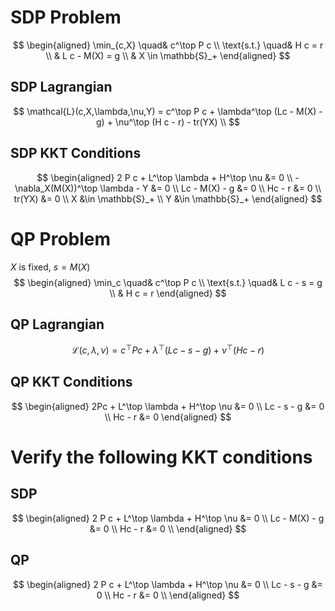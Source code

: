 # SDP Problem
$$
\begin{aligned}
   \min_{c,X} \quad&  c^\top P c \\
   \text{s.t.} \quad&  H c = r \\
   & L c - M(X) = g \\
   & X \in \mathbb{S}_+
\end{aligned}
$$
## SDP Lagrangian
$$
  \mathcal{L}(c,X,\lambda,\nu,Y) =  c^\top P c + \lambda^\top (Lc - M(X) - g) + \nu^\top (H c - r) - tr(YX) \\
$$

## SDP KKT Conditions
$$
\begin{aligned}
  2 P c + L^\top \lambda + H^\top \nu &= 0 \\
  -\nabla_X(M(X))^\top \lambda - Y &= 0 \\
  Lc - M(X) - g &= 0 \\
  Hc - r &= 0 \\
  tr(YX) &= 0 \\
  X &\in \mathbb{S}_+ \\
Y &\in \mathbb{S}_+
\end{aligned}
$$


# QP Problem
$X$ is fixed, $s=M(X)$
$$
\begin{aligned}
  \min_c \quad& c^\top P c \\
  \text{s.t.} \quad& L c - s = g \\
  & H c = r
\end{aligned}
$$

## QP Lagrangian
$$
  \mathcal{L}(c,\lambda,\nu) = c^\top P c + \lambda^\top (Lc - s - g) + \nu^\top (H c - r) 
$$

## QP KKT Conditions
$$
\begin{aligned}
  2Pc + L^\top \lambda + H^\top \nu &= 0 \\
  Lc - s - g &= 0 \\
    Hc - r &= 0
\end{aligned}
$$

# Verify the following KKT conditions
## SDP
$$
\begin{aligned}
  2 P c + L^\top \lambda + H^\top \nu &= 0 \\
  Lc - M(X) - g &= 0 \\
  Hc - r &= 0 \\
\end{aligned}
$$
## QP
$$
\begin{aligned}
  2 P c + L^\top \lambda + H^\top \nu &= 0 \\
  Lc - s - g &= 0 \\
  Hc - r &= 0 \\
\end{aligned}
$$

